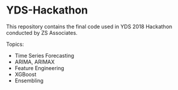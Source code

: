 # YDS-Hackathon

This repository contains the final code used in YDS 2018 Hackathon conducted by ZS Associates.

Topics:
* Time Series Forecasting
* ARIMA, ARIMAX
* Feature Engineering
* XGBoost
* Ensembling
